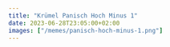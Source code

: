 ```yaml
---
title: "Krümel Panisch Hoch Minus 1"
date: 2023-06-28T23:05:00+02:00
images: ["/memes/panisch-hoch-minus-1.png"]
---
```

